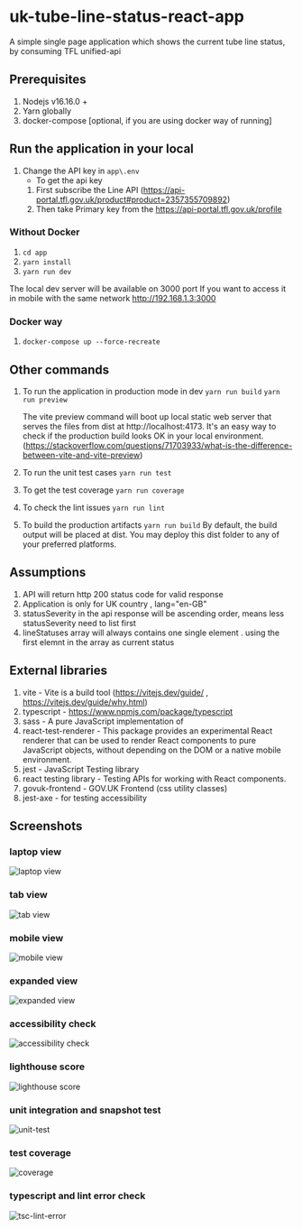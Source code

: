 # uk-tube-line-status-react-app

A simple single page application which shows the current tube line status, by consuming TFL unified-api

## Prerequisites

1. Nodejs v16.16.0 +
2. Yarn globally
3. docker-compose [optional, if you are using docker way of running]

## Run the application in your local

1. Change the API key in `app\.env`
   - To get the api key
   1. First subscribe the Line API (https://api-portal.tfl.gov.uk/product#product=2357355709892)
   2. Then take Primary key from the https://api-portal.tfl.gov.uk/profile

### Without Docker

1. `cd app`
2. `yarn install`
3. `yarn run dev`

The local dev server will be available on 3000 port
If you want to access it in mobile with the same network http://192.168.1.3:3000

### Docker way

1. `docker-compose up --force-recreate`

## Other commands

1. To run the application in production mode in dev
   `yarn run build`
   `yarn run preview`

   The vite preview command will boot up local static web server that serves the files from dist at http://localhost:4173. It's an easy way to check if the production build looks OK in your local environment. (https://stackoverflow.com/questions/71703933/what-is-the-difference-between-vite-and-vite-preview)

2. To run the unit test cases
   `yarn run test`

3. To get the test coverage
   `yarn run coverage`

4. To check the lint issues
   `yarn run lint`

5. To build the production artifacts
   `yarn run build`
   By default, the build output will be placed at dist. You may deploy this dist folder to any of your preferred platforms.

## Assumptions

1. API will return http 200 status code for valid response
2. Application is only for UK country , lang="en-GB"
3. statusSeverity in the api response will be ascending order, means less statusSeverity need to list first
4. lineStatuses array will always contains one single element . using the first elemnt in the array as current status

## External libraries

1. vite - Vite is a build tool (https://vitejs.dev/guide/ , https://vitejs.dev/guide/why.html)
2. typescript - https://www.npmjs.com/package/typescript
3. sass - A pure JavaScript implementation of
4. react-test-renderer - This package provides an experimental React renderer that can be used to render React components to pure JavaScript objects, without depending on the DOM or a native mobile environment.
5. jest - JavaScript Testing library
6. react testing library - Testing APIs for working with React components.
7. govuk-frontend - GOV.UK Frontend (css utility classes)
8. jest-axe - for testing accessibility

## Screenshots

### laptop view

![laptop view](https://github.com/lijoejohn/uk-tube-line-status-react-app/blob/main/screenshots/laptop.png?raw=true)

### tab view

![tab view](https://github.com/lijoejohn/uk-tube-line-status-react-app/blob/main/screenshots/tab.png?raw=true)

### mobile view

![mobile view](https://github.com/lijoejohn/uk-tube-line-status-react-app/blob/main/screenshots/mobile.png?raw=true)

### expanded view

![expanded view](https://github.com/lijoejohn/uk-tube-line-status-react-app/blob/main/screenshots/expanded-view.png?raw=true)

### accessibility check

![accessibility check](https://github.com/lijoejohn/uk-tube-line-status-react-app/blob/main/screenshots/accessibility.png?raw=true)

### lighthouse score

![lighthouse score](https://github.com/lijoejohn/uk-tube-line-status-react-app/blob/main/screenshots/lighthouse.png?raw=true)

### unit integration and snapshot test

![unit-test](https://github.com/lijoejohn/uk-tube-line-status-react-app/blob/main/screenshots/unit-test.png?raw=true)

### test coverage

![coverage](https://github.com/lijoejohn/uk-tube-line-status-react-app/blob/main/screenshots/coverage.png?raw=true)

### typescript and lint error check

![tsc-lint-error](https://github.com/lijoejohn/uk-tube-line-status-react-app/blob/main/screenshots/tsc-lint-error.png?raw=true)
